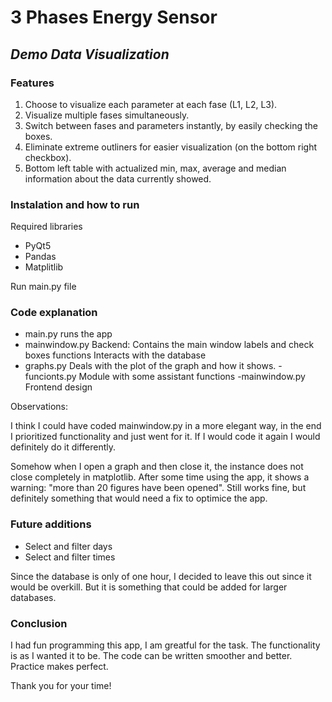 
# 3 Phases Energy Sensor
## _Demo Data Visualization_



### Features

1) Choose to visualize each parameter at each fase (L1, L2, L3). 
2) Visualize multiple fases simultaneously.
3) Switch between fases and parameters instantly, by easily checking the boxes.
4) Eliminate extreme outliners for easier visualization (on the bottom right checkbox).
5) Bottom left table with actualized min, max, average and median information about the data currently showed.

### Instalation and how to run

Required libraries
- PyQt5
- Pandas
- Matplitlib

Run main.py file

### Code explanation

- main.py runs the app
- mainwindow.py
    Backend: Contains the main window labels and check boxes functions
    Interacts with the database
- graphs.py
    Deals with the plot of the graph and how it shows.
-funcionts.py
    Module with some assistant functions
-mainwindow.py
    Frontend design

Observations:

I think I could have coded mainwindow.py in a more elegant way, in the end I prioritized functionality and just went for it. If I would code it again I would definitely do it differently.

Somehow when I open a graph and then close it, the instance does not close completely in matplotlib. After some time using the app, it shows a warning: "more than 20 figures have been opened". Still works fine, but definitely something that would need a fix to optimice the app.

### Future additions

- Select and filter days
- Select and filter times

Since the database is only of one hour, I decided to leave this out since it would be overkill. But it is something that could be added for larger databases.

### Conclusion

I had fun programming this app, I am greatful for the task. The functionality is as I wanted it to be. The code can be written smoother and better. Practice makes perfect.

Thank you for your time!

